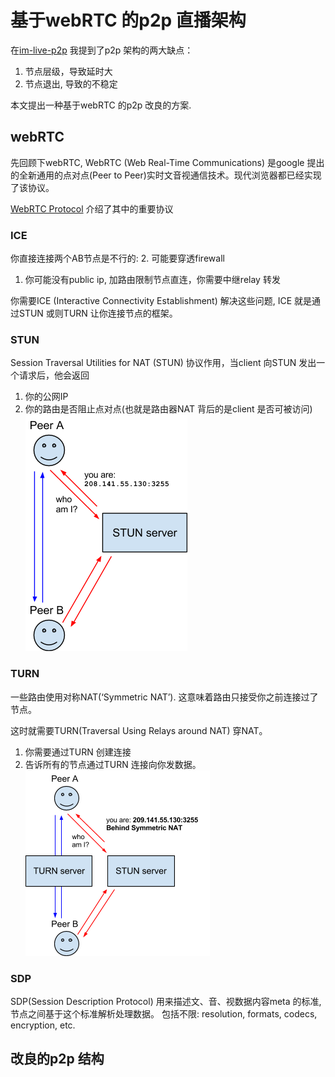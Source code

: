 # 基于webRTC 的p2p 直播架构
在[im-live-p2p](/a#/post/course/im-live-p2p.md) 我提到了p2p 架构的两大缺点：

1. 节点层级，导致延时大
2. 节点退出, 导致的不稳定

本文提出一种基于webRTC 的p2p 改良的方案.

## webRTC
先回顾下webRTC, WebRTC (Web Real-Time Communications) 是google 提出的全新通用的点对点(Peer to Peer)实时文音视通信技术。现代浏览器都已经实现了该协议。

[WebRTC Protocol](https://developer.mozilla.org/en-US/docs/Web/API/WebRTC_API/Protocols) 介绍了其中的重要协议

### ICE
你直接连接两个AB节点是不行的:
2. 可能要穿透firewall 
1. 你可能没有public ip, 加路由限制节点直连，你需要中继relay 转发

你需要ICE (Interactive Connectivity Establishment) 解决这些问题, ICE 就是通过STUN 或则TURN 让你连接节点的框架。

### STUN
Session Traversal Utilities for NAT (STUN) 协议作用，当client 向STUN 发出一个请求后，他会返回
1. 你的公网IP
2. 你的路由是否阻止点对点(也就是路由器NAT 背后的是client 是否可被访问)
![](/img/im/webrtc-stun.png)

### TURN
一些路由使用对称NAT(‘Symmetric NAT’). 这意味着路由只接受你之前连接过了节点。

这时就需要TURN(Traversal Using Relays around NAT) 穿NAT。
1. 你需要通过TURN 创建连接
2. 告诉所有的节点通过TURN 连接向你发数据。
![](/img/im/webrtc-turn.png)

### SDP
SDP(Session Description Protocol) 用来描述文、音、视数据内容meta 的标准, 节点之间基于这个标准解析处理数据。
包括不限: resolution, formats, codecs, encryption, etc.

## 改良的p2p 结构
